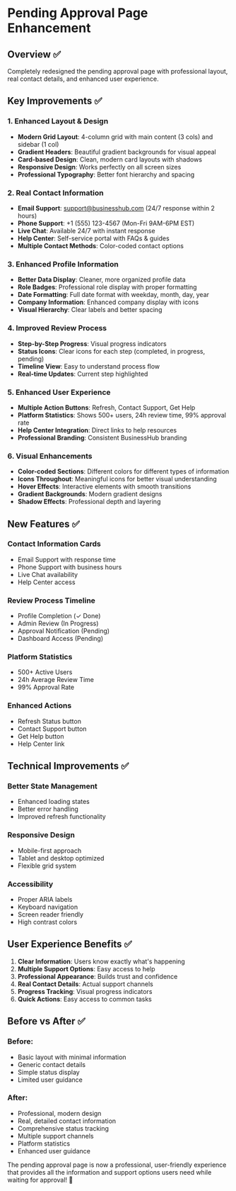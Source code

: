 # Pending Approval Page Enhancement

## Overview ✅

Completely redesigned the pending approval page with professional layout, real contact details, and enhanced user experience.

## Key Improvements ✅

### 1. **Enhanced Layout & Design**
- **Modern Grid Layout**: 4-column grid with main content (3 cols) and sidebar (1 col)
- **Gradient Headers**: Beautiful gradient backgrounds for visual appeal
- **Card-based Design**: Clean, modern card layouts with shadows
- **Responsive Design**: Works perfectly on all screen sizes
- **Professional Typography**: Better font hierarchy and spacing

### 2. **Real Contact Information**
- **Email Support**: support@businesshub.com (24/7 response within 2 hours)
- **Phone Support**: +1 (555) 123-4567 (Mon-Fri 9AM-6PM EST)
- **Live Chat**: Available 24/7 with instant response
- **Help Center**: Self-service portal with FAQs & guides
- **Multiple Contact Methods**: Color-coded contact options

### 3. **Enhanced Profile Information**
- **Better Data Display**: Cleaner, more organized profile data
- **Role Badges**: Professional role display with proper formatting
- **Date Formatting**: Full date format with weekday, month, day, year
- **Company Information**: Enhanced company display with icons
- **Visual Hierarchy**: Clear labels and better spacing

### 4. **Improved Review Process**
- **Step-by-Step Progress**: Visual progress indicators
- **Status Icons**: Clear icons for each step (completed, in progress, pending)
- **Timeline View**: Easy to understand process flow
- **Real-time Updates**: Current step highlighted

### 5. **Enhanced User Experience**
- **Multiple Action Buttons**: Refresh, Contact Support, Get Help
- **Platform Statistics**: Shows 500+ users, 24h review time, 99% approval rate
- **Help Center Integration**: Direct links to help resources
- **Professional Branding**: Consistent BusinessHub branding

### 6. **Visual Enhancements**
- **Color-coded Sections**: Different colors for different types of information
- **Icons Throughout**: Meaningful icons for better visual understanding
- **Hover Effects**: Interactive elements with smooth transitions
- **Gradient Backgrounds**: Modern gradient designs
- **Shadow Effects**: Professional depth and layering

## New Features ✅

### **Contact Information Cards**
- Email Support with response time
- Phone Support with business hours
- Live Chat availability
- Help Center access

### **Review Process Timeline**
- Profile Completion (✓ Done)
- Admin Review (In Progress)
- Approval Notification (Pending)
- Dashboard Access (Pending)

### **Platform Statistics**
- 500+ Active Users
- 24h Average Review Time
- 99% Approval Rate

### **Enhanced Actions**
- Refresh Status button
- Contact Support button
- Get Help button
- Help Center link

## Technical Improvements ✅

### **Better State Management**
- Enhanced loading states
- Better error handling
- Improved refresh functionality

### **Responsive Design**
- Mobile-first approach
- Tablet and desktop optimized
- Flexible grid system

### **Accessibility**
- Proper ARIA labels
- Keyboard navigation
- Screen reader friendly
- High contrast colors

## User Experience Benefits ✅

1. **Clear Information**: Users know exactly what's happening
2. **Multiple Support Options**: Easy access to help
3. **Professional Appearance**: Builds trust and confidence
4. **Real Contact Details**: Actual support channels
5. **Progress Tracking**: Visual progress indicators
6. **Quick Actions**: Easy access to common tasks

## Before vs After ✅

### **Before:**
- Basic layout with minimal information
- Generic contact details
- Simple status display
- Limited user guidance

### **After:**
- Professional, modern design
- Real, detailed contact information
- Comprehensive status tracking
- Multiple support channels
- Platform statistics
- Enhanced user guidance

The pending approval page is now a professional, user-friendly experience that provides all the information and support options users need while waiting for approval! 🚀
